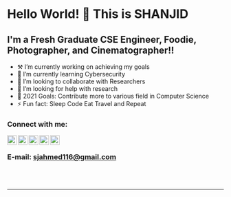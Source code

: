# Hello World! 👋 This is SHANJID


 ## I'm a Fresh Graduate CSE Engineer, Foodie, Photographer, and Cinematographer!!


- ⚒  I’m currently working on achieving my goals
- 🌱 I’m currently learning Cybersecurity 
- 👯 I’m looking to collaborate with Researchers
- 🧐 I’m looking for help with research
- 🥅 2021 Goals: Contribute more to various field in Computer Science
- ⚡ Fun fact: Sleep Code Eat Travel and Repeat

### Connect with me:


[<img align="left" alt="codeSTACKr | YouTube" width="22px" src="https://cdn.jsdelivr.net/npm/simple-icons@v3/icons/youtube.svg" />][youtube]
[<img align="left" alt="codeSTACKr | Twitter" width="22px" src="https://cdn.jsdelivr.net/npm/simple-icons@v3/icons/twitter.svg" />][twitter]
[<img align="left" alt="codeSTACKr | LinkedIn" width="22px" src="https://cdn.jsdelivr.net/npm/simple-icons@v3/icons/linkedin.svg" />][linkedin]
[<img align="left" alt="codeSTACKr | Instagram" width="22px" src="https://cdn.jsdelivr.net/npm/simple-icons@v3/icons/instagram.svg" />][instagram]
[<img align="left" alt="codeSTACKr | facebook" width="22px" src="https://cdn.jsdelivr.net/npm/simple-icons@3.10.0/icons/facebook.svg" />][facebook]
<br />

### E-mail:  sjahmed116@gmail.com

<br />
<br />

---


[twitter]: https://twitter.com/ShanjidAhmed11
[youtube]: https://www.youtube.com/BihongoPictures/
[instagram]: https://www.instagram.com/iamshanjid/?hl=en
[linkedin]: https://www.linkedin.com/in/shanjid-ahmed
[facebook]: https://facebook.com/shanjid.anonno


